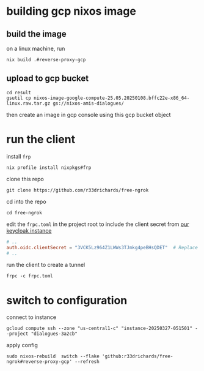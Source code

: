 # building gcp nixos image 

## build the image

on a linux machine, run 

```
nix build .#reverse-proxy-gcp
```

## upload to gcp bucket

```
cd result
gsutil cp nixos-image-google-compute-25.05.20250108.bffc22e-x86_64-linux.raw.tar.gz gs://nixos-amis-dialogues/
```

then create an image in gcp console using this gcp bucket object


# run the client 

install `frp`

```
nix profile install nixpkgs#frp
```

clone this repo 
```
git clone https://github.com/r33drichards/free-ngrok
```

cd into the repo 
```
cd free-ngrok
```

edit the `frpc.toml` in the project root to include the client secret from [our keycloak instance](https://kc.flakery.xyz/admin/master/console/#/frp/clients/a9f346a4-92d0-4fe9-9994-7cb8adea3a63/credentials) 

```toml
# ..
auth.oidc.clientSecret = "3VCK5Lz964Z1LWWs3TJmkg4peBHsQDET"  # Replace with your actual client secret
# ..
```

run the client to create a tunnel 

```
frpc -c frpc.toml
```


# switch to configuration 

connect to instance 

```
gcloud compute ssh --zone "us-central1-c" "instance-20250327-051501" --project "dialogues-3a2cb" 
```

apply config

```
sudo nixos-rebuild  switch --flake 'github:r33drichards/free-ngrok#reverse-proxy-gcp' --refresh
```
